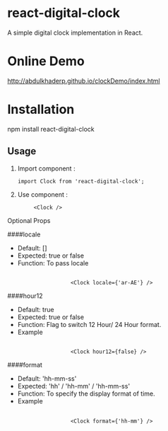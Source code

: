 # react-digital-clock
A simple digital clock implementation in React.

#  Online Demo
http://abdulkhaderp.github.io/clockDemo/index.html

# Installation
npm install react-digital-clock

## Usage
1. Import component : 

       import Clock from 'react-digital-clock';
2. Use component    :  

            <Clock />

Optional Props
            
 ####locale

 - Default: []  
 - Expected: true or false  
 - Function: To pass locale
 ##
                        <Clock locale={'ar-AE'} />
 
                         
 ####hour12
  
 - Default: true  
 - Expected: true or false  
 - Function: Flag to switch 12 Hour/ 24 Hour format.
 - Example 
  ##       
                        <Clock hour12={false} />                       
                        
  ####format
  
 - Default: 'hh-mm-ss'  
 - Expected: 'hh' / 'hh-mm' / 'hh-mm-ss'  
 - Function: To specify the display format of time.
 - Example 
  ##      
                        <Clock format={'hh-mm'} />                       
                              
 
 

